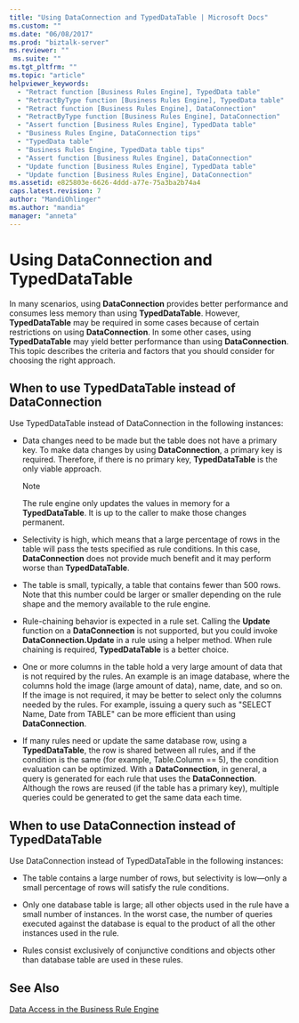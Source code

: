 ```yaml
---
title: "Using DataConnection and TypedDataTable | Microsoft Docs"
ms.custom: ""
ms.date: "06/08/2017"
ms.prod: "biztalk-server"
ms.reviewer: ""
 ms.suite: ""
ms.tgt_pltfrm: ""
ms.topic: "article"
helpviewer_keywords: 
  - "Retract function [Business Rules Engine], TypedData table"
  - "RetractByType function [Business Rules Engine], TypedData table"
  - "Retract function [Business Rules Engine], DataConnection"
  - "RetractByType function [Business Rules Engine], DataConnection"
  - "Assert function [Business Rules Engine], TypedData table"
  - "Business Rules Engine, DataConnection tips"
  - "TypedData table"
  - "Business Rules Engine, TypedData table tips"
  - "Assert function [Business Rules Engine], DataConnection"
  - "Update function [Business Rules Engine], TypedData table"
  - "Update function [Business Rules Engine], DataConnection"
ms.assetid: e825803e-6626-4ddd-a77e-75a3ba2b74a4
caps.latest.revision: 7
author: "MandiOhlinger"
ms.author: "mandia"
manager: "anneta"
---
```

# Using DataConnection and TypedDataTable
In many scenarios, using **DataConnection** provides better performance and consumes less memory than using **TypedDataTable**. However, **TypedDataTable** may be required in some cases because of certain restrictions on using **DataConnection**. In some other cases, using **TypedDataTable** may yield better performance than using **DataConnection**. This topic describes the criteria and factors that you should consider for choosing the right approach.  
  
## When to use TypedDataTable instead of DataConnection  
 Use TypedDataTable instead of DataConnection in the following instances:  
  
-   Data changes need to be made but the table does not have a primary key. To make data changes by using **DataConnection**, a primary key is required. Therefore, if there is no primary key, **TypedDataTable** is the only viable approach.  
  
    > [!NOTE]
    >  The rule engine only updates the values in memory for a **TypedDataTable**. It is up to the caller to make those changes permanent.  
  
-   Selectivity is high, which means that a large percentage of rows in the table will pass the tests specified as rule conditions. In this case, **DataConnection** does not provide much benefit and it may perform worse than **TypedDataTable**.  
  
-   The table is small, typically, a table that contains fewer than 500 rows. Note that this number could be larger or smaller depending on the rule shape and the memory available to the rule engine.  
  
-   Rule-chaining behavior is expected in a rule set. Calling the **Update** function on a **DataConnection** is not supported, but you could invoke **DataConnection.Update** in a rule using a helper method. When rule chaining is required, **TypedDataTable** is a better choice.  
  
-   One or more columns in the table hold a very large amount of data that is not required by the rules. An example is an image database, where the columns hold the image (large amount of data), name, date, and so on. If the image is not required, it may be better to select only the columns needed by the rules. For example, issuing a query such as "SELECT Name, Date from TABLE" can be more efficient than using **DataConnection**.  
  
-   If many rules need or update the same database row, using a **TypedDataTable**, the row is shared between all rules, and if the condition is the same (for example, Table.Column == 5), the condition evaluation can be optimized. With a **DataConnection**, in general, a query is generated for each rule that uses the **DataConnection**. Although the rows are reused (if the table has a primary key), multiple queries could be generated to get the same data each time.  
  
## When to use DataConnection instead of TypedDataTable  
 Use DataConnection instead of TypedDataTable in the following instances:  
  
-   The table contains a large number of rows, but selectivity is low—only a small percentage of rows will satisfy the rule conditions.  
  
-   Only one database table is large; all other objects used in the rule have a small number of instances. In the worst case, the number of queries executed against the database is equal to the product of all the other instances used in the rule.  
  
-   Rules consist exclusively of conjunctive conditions and objects other than database table are used in these rules.  
  
## See Also  
 [Data Access in the Business Rule Engine](../core/data-access-in-the-business-rule-engine.md)